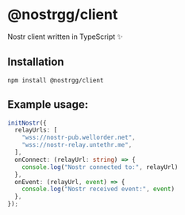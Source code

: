# @nostrgg/client

Nostr client written in TypeScript ✨

## Installation

```
npm install @nostrgg/client
```

## Example usage:

```typescript
initNostr({
  relayUrls: [
    "wss://nostr-pub.wellorder.net",
    "wss://nostr-relay.untethr.me",
  ],
  onConnect: (relayUrl: string) => {
    console.log("Nostr connected to:", relayUrl)
  },
  onEvent: (relayUrl, event) => {
    console.log("Nostr received event:", event)
  },
});
```

